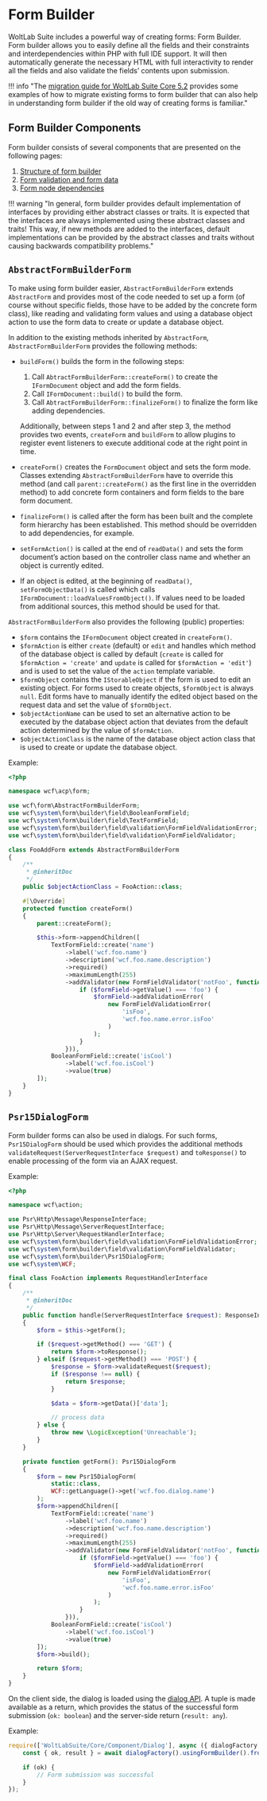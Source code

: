 # Form Builder

WoltLab Suite includes a powerful way of creating forms: Form Builder.
Form builder allows you to easily define all the fields and their constraints and interdependencies within PHP with full IDE support.
It will then automatically generate the necessary HTML with full interactivity to render all the fields and also validate the fields’ contents upon submission.

!!! info "The [migration guide for WoltLab Suite Core 5.2](../../../migration/wsc31/form-builder.md) provides some examples of how to migrate existing forms to form builder that can also help in understanding form builder if the old way of creating forms is familiar."

## Form Builder Components

Form builder consists of several components that are presented on the following pages:

1. [Structure of form builder](structure.md)
1. [Form validation and form data](validation_data.md)
1. [Form node dependencies](dependencies.md)

!!! warning "In general, form builder provides default implementation of interfaces by providing either abstract classes or traits. It is expected that the interfaces are always implemented using these abstract classes and traits! This way, if new methods are added to the interfaces, default implementations can be provided by the abstract classes and traits without causing backwards compatibility problems."


## `AbstractFormBuilderForm`

To make using form builder easier, `AbstractFormBuilderForm` extends `AbstractForm` and provides most of the code needed to set up a form (of course without specific fields, those have to be added by the concrete form class), like reading and validating form values and using a database object action to use the form data to create or update a database object.

In addition to the existing methods inherited by `AbstractForm`, `AbstractFormBuilderForm` provides the following methods:

- `buildForm()` builds the form in the following steps:
  
  1. Call `AbtractFormBuilderForm::createForm()` to create the `IFormDocument` object and add the form fields.
  2. Call `IFormDocument::build()` to build the form.
  3. Call `AbtractFormBuilderForm::finalizeForm()` to finalize the form like adding dependencies.
  
  Additionally, between steps 1 and 2 and after step 3, the method provides two events, `createForm` and `buildForm` to allow plugins to register event listeners to execute additional code at the right point in time.
- `createForm()` creates the `FormDocument` object and sets the form mode.
  Classes extending `AbstractFormBuilderForm` have to override this method (and call `parent::createForm()` as the first line in the overridden method) to add concrete form containers and form fields to the bare form document.
- `finalizeForm()` is called after the form has been built and the complete form hierarchy has been established.
  This method should be overridden to add dependencies, for example.
- `setFormAction()` is called at the end of `readData()` and sets the form document’s action based on the controller class name and whether an object is currently edited.
- If an object is edited, at the beginning of `readData()`, `setFormObjectData()` is called which calls `IFormDocument::loadValuesFromObject()`.
  If values need to be loaded from additional sources, this method should be used for that.

`AbstractFormBuilderForm` also provides the following (public) properties:

- `$form` contains the `IFormDocument` object created in `createForm()`.
- `$formAction` is either `create` (default) or `edit` and handles which method of the database object is called by default (`create` is called for `$formAction = 'create'` and `update` is called for `$formAction = 'edit'`) and is used to set the value of the `action` template variable.
- `$formObject` contains the `IStorableObject` if the form is used to edit an existing object.
  For forms used to create objects, `$formObject` is always `null`.
  Edit forms have to manually identify the edited object based on the request data and set the value of `$formObject`. 
- `$objectActionName` can be used to set an alternative action to be executed by the database object action that deviates from the default action determined by the value of `$formAction`.
- `$objectActionClass` is the name of the database object action class that is used to create or update the database object.

Example:

```php
<?php

namespace wcf\acp\form;

use wcf\form\AbstractFormBuilderForm;
use wcf\system\form\builder\field\BooleanFormField;
use wcf\system\form\builder\field\TextFormField;
use wcf\system\form\builder\field\validation\FormFieldValidationError;
use wcf\system\form\builder\field\validation\FormFieldValidator;

class FooAddForm extends AbstractFormBuilderForm
{
    /**
     * @inheritDoc
     */
    public $objectActionClass = FooAction::class;

    #[\Override]
    protected function createForm()
    {
        parent::createForm();

        $this->form->appendChildren([
            TextFormField::create('name')
                ->label('wcf.foo.name')
                ->description('wcf.foo.name.description')
                ->required()
                ->maximumLength(255)
                ->addValidator(new FormFieldValidator('notFoo', function (TextFormField $formField) {
                    if ($formField->getValue() === 'foo') {
                        $formField->addValidationError(
                            new FormFieldValidationError(
                                'isFoo',
                                'wcf.foo.name.error.isFoo'
                            )
                        );
                    }
                })),
            BooleanFormField::create('isCool')
                ->label('wcf.foo.isCool')
                ->value(true)
        ]);
    }
}
```

## `Psr15DialogForm`

Form builder forms can also be used in dialogs. For such forms, `Psr15DialogForm` should be used which provides the additional methods `validateRequest(ServerRequestInterface $request)` and `toResponse()` to enable processing of the form via an AJAX request.

Example:

```php
<?php

namespace wcf\action;

use Psr\Http\Message\ResponseInterface;
use Psr\Http\Message\ServerRequestInterface;
use Psr\Http\Server\RequestHandlerInterface;
use wcf\system\form\builder\field\validation\FormFieldValidationError;
use wcf\system\form\builder\field\validation\FormFieldValidator;
use wcf\system\form\builder\Psr15DialogForm;
use wcf\system\WCF;

final class FooAction implements RequestHandlerInterface
{
    /**
     * @inheritDoc
     */
    public function handle(ServerRequestInterface $request): ResponseInterface
    {
        $form = $this->getForm();

        if ($request->getMethod() === 'GET') {
            return $form->toResponse();
        } elseif ($request->getMethod() === 'POST') {
            $response = $form->validateRequest($request);
            if ($response !== null) {
                return $response;
            }

            $data = $form->getData()['data'];

            // process data
        } else {
            throw new \LogicException('Unreachable');
        }
    }

    private function getForm(): Psr15DialogForm
    {
        $form = new Psr15DialogForm(
            static::class,
            WCF::getLanguage()->get('wcf.foo.dialog.name')
        );
        $form->appendChildren([
            TextFormField::create('name')
                ->label('wcf.foo.name')
                ->description('wcf.foo.name.description')
                ->required()
                ->maximumLength(255)
                ->addValidator(new FormFieldValidator('notFoo', function (TextFormField $formField) {
                    if ($formField->getValue() === 'foo') {
                        $formField->addValidationError(
                            new FormFieldValidationError(
                                'isFoo',
                                'wcf.foo.name.error.isFoo'
                            )
                        );
                    }
                })),
            BooleanFormField::create('isCool')
                ->label('wcf.foo.isCool')
                ->value(true)
        ]);
        $form->build();

        return $form;
    }
}
```

On the client side, the dialog is loaded using the [dialog API](../../../javascript/components_dialog.md). A tuple is made available as a return, which provides the status of the successful form submission (`ok: boolean`) and the server-side return (`result: any`).

Example:

```javascript
require(['WoltLabSuite/Core/Component/Dialog'], async ({ dialogFactory }) => {
	const { ok, result } = await dialogFactory().usingFormBuilder().fromEndpoint('endpoint_url');

	if (ok) {
		// Form submission was successful
	}
});
```
